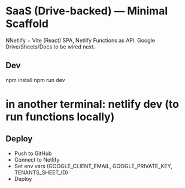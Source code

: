 # SaaS (Drive-backed) — Minimal Scaffold

NNetlify + Vite (React) SPA, Netlify Functions as API. Google Drive/Sheets/Docs to be wired next.

## Dev
npm install
npm run dev
# in another terminal: netlify dev (to run functions locally)

## Deploy
- Push to GitHub
- Connect to Netlify
- Set env vars (GOOGLE_CLIENT_EMAIL, GOOGLE_PRIVATE_KEY, TENANTS_SHEET_ID)
- Deploy
